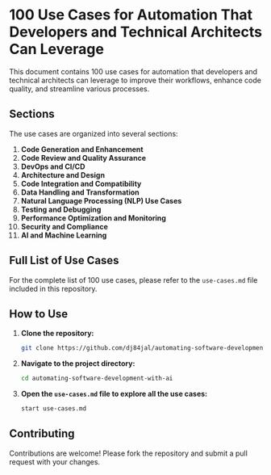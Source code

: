 # 100 Use Cases for Automation That Developers and Technical Architects Can Leverage

This document contains 100 use cases for automation that developers and technical architects can leverage to improve their workflows, enhance code quality, and streamline various processes.

## Sections

The use cases are organized into several sections:

1. **Code Generation and Enhancement**
2. **Code Review and Quality Assurance**
3. **DevOps and CI/CD**
4. **Architecture and Design**
5. **Code Integration and Compatibility**
6. **Data Handling and Transformation**
7. **Natural Language Processing (NLP) Use Cases**
8. **Testing and Debugging**
9. **Performance Optimization and Monitoring**
10. **Security and Compliance**
11. **AI and Machine Learning**

## Full List of Use Cases

For the complete list of 100 use cases, please refer to the `use-cases.md` file included in this repository.

## How to Use

1. **Clone the repository:**
    ```bash
    git clone https://github.com/dj84jal/automating-software-development-with-ai.git
    ```

2. **Navigate to the project directory:**
    ```bash
    cd automating-software-development-with-ai
    ```

3. **Open the `use-cases.md` file to explore all the use cases:**
    ```bash
    start use-cases.md
    ```

## Contributing

Contributions are welcome! Please fork the repository and submit a pull request with your changes.
